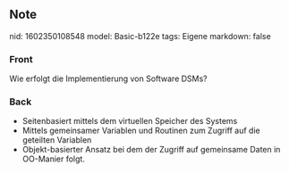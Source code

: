 ## Note
nid: 1602350108548
model: Basic-b122e
tags: Eigene
markdown: false

### Front
Wie erfolgt die Implementierung von Software DSMs?

### Back
<ul>
<li>Seitenbasiert mittels dem virtuellen Speicher des Systems</li>
<li>Mittels gemeinsamer Variablen und Routinen zum Zugriff auf die geteilten Variablen</li>
<li>Objekt-basierter Ansatz bei dem der Zugriff auf gemeinsame Daten in OO-Manier folgt.</li></ul>
